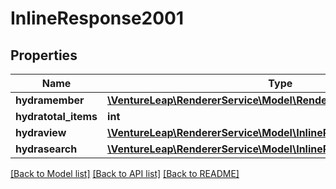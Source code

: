 # InlineResponse2001

## Properties
Name | Type | Description | Notes
------------ | ------------- | ------------- | -------------
**hydramember** | [**\VentureLeap\RendererService\Model\RenderJsonldRenderRead[]**](RenderJsonldRenderRead.md) |  | 
**hydratotal_items** | **int** |  | [optional] 
**hydraview** | [**\VentureLeap\RendererService\Model\InlineResponse200Hydraview**](InlineResponse200Hydraview.md) |  | [optional] 
**hydrasearch** | [**\VentureLeap\RendererService\Model\InlineResponse200Hydrasearch**](InlineResponse200Hydrasearch.md) |  | [optional] 

[[Back to Model list]](../../README.md#documentation-for-models) [[Back to API list]](../../README.md#documentation-for-api-endpoints) [[Back to README]](../../README.md)

